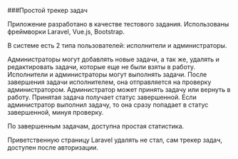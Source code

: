 ###Простой трекер задач 

Приложение разработано в качестве тестового задания.
Использованы фреймворки Laravel, Vue.js, Bootstrap.

В системе есть 2 типа пользователей: исполнители и администраторы.

Администраторы могут добавлять новые задачи, а так же, удалять и редактировать задачи, которые еще не были взяты в работу.
Исполнители и администраторы могут выполнять задачи. 
После завершения задачи исполнителем, она отправляется на проверку администратором. 
Администратор может принять задачу или вернуть в работу. 
Принятая задача получает статус завершенной. 
Если администратор выполнил задачу, то она сразу попадает в статус завершенной, минуя проверку.

По завершенным задачам, доступна простая статистика.

Приветственную страницу Laravel удалять не стал, сам трекер задач, доступен после авторизации.
